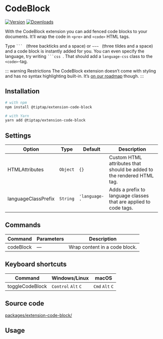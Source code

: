 # CodeBlock
[![Version](https://img.shields.io/npm/v/@tiptap/extension-code-block.svg?label=version)](https://www.npmjs.com/package/@tiptap/extension-code-block)
[![Downloads](https://img.shields.io/npm/dm/@tiptap/extension-code-block.svg)](https://npmcharts.com/compare/@tiptap/extension-code-block?minimal=true)

With the CodeBlock extension you can add fenced code blocks to your documents. It’ll wrap the code in `<pre>` and `<code>` HTML tags.

Type <code>&grave;&grave;&grave;&nbsp;</code> (three backticks and a space) or <code>&Tilde;&Tilde;&Tilde;&nbsp;</code> (three tildes and a space) and a code block is instantly added for you. You can even specify the language, try writing <code>&grave;&grave;&grave;css&nbsp;</code>. That should add a `language-css` class to the `<code>`-tag.

::: warning Restrictions
The CodeBlock extension doesn’t come with styling and has no syntax highlighting built-in. It’s [on our roadmap](/api/nodes/code-block-lowlight) though.
:::

## Installation
```bash
# with npm
npm install @tiptap/extension-code-block

# with Yarn
yarn add @tiptap/extension-code-block
```

## Settings
| Option              | Type     | Default       | Description                                                           |
| ------------------- | -------- | ------------- | --------------------------------------------------------------------- |
| HTMLAttributes      | `Object` | `{}`          | Custom HTML attributes that should be added to the rendered HTML tag. |
| languageClassPrefix | `String` | `'language-'` | Adds a prefix to language classes that are applied to code tags.      |

## Commands
| Command   | Parameters | Description                   |
| --------- | ---------- | ----------------------------- |
| codeBlock | —          | Wrap content in a code block. |

## Keyboard shortcuts
| Command         | Windows/Linux                 | macOS                     |
| --------------- | ----------------------------- | ------------------------- |
| toggleCodeBlock | `Control`&nbsp;`Alt`&nbsp;`C` | `Cmd`&nbsp;`Alt`&nbsp;`C` |

## Source code
[packages/extension-code-block/](https://github.com/ueberdosis/tiptap/blob/main/packages/extension-code-block/)

## Usage
<tiptap-demo name="Nodes/CodeBlock"></tiptap-demo>

